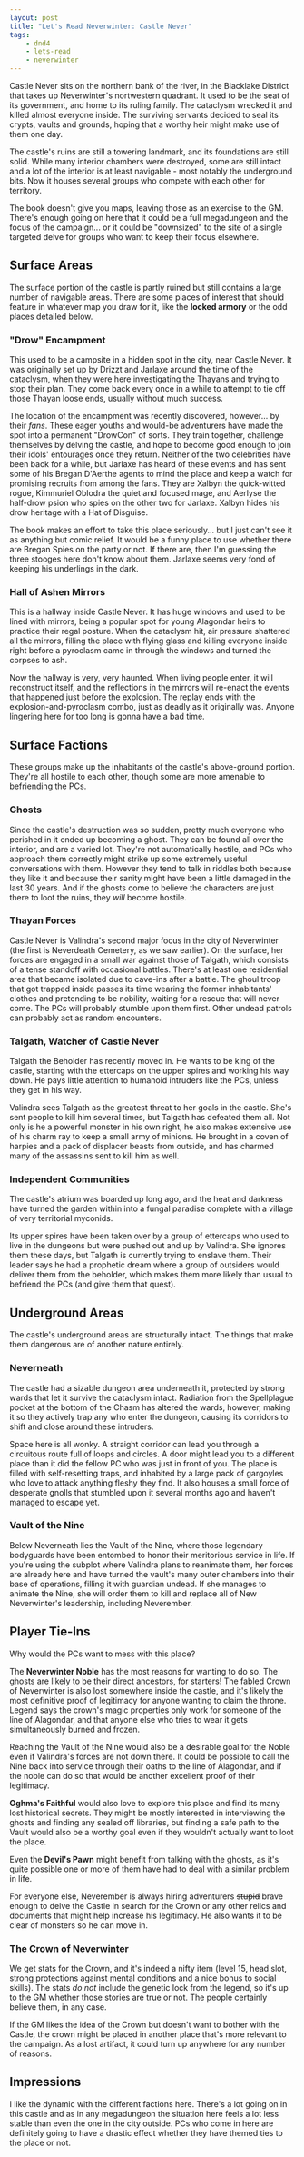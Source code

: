 ```yaml
---
layout: post
title: "Let's Read Neverwinter: Castle Never"
tags:
    - dnd4
    - lets-read
    - neverwinter
---
```


Castle Never sits on the northern bank of the river, in the Blacklake District
that takes up Neverwinter's nortwestern quadrant. It used to be the seat of its
government, and home to its ruling family. The cataclysm wrecked it and killed
almost everyone inside. The surviving servants decided to seal its crypts,
vaults and grounds, hoping that a worthy heir might make use of them one day.

The castle's ruins are still a towering landmark, and its foundations are still
solid. While many interior chambers were destroyed, some are still intact and a
lot of the interior is at least navigable - most notably the underground
bits. Now it houses several groups who compete with each other for territory.

The book doesn't give you maps, leaving those as an exercise to the GM. There's
enough going on here that it could be a full megadungeon and the focus of the
campaign... or it could be "downsized" to the site of a single targeted delve
for groups who want to keep their focus elsewhere.

## Surface Areas

The surface portion of the castle is partly ruined but still contains a large
number of navigable areas. There are some places of interest that should feature
in whatever map you draw for it, like the **locked armory** or the odd places
detailed below.

### "Drow" Encampment

This used to be a campsite in a hidden spot in the city, near Castle Never. It
was originally set up by Drizzt and Jarlaxe around the time of the cataclysm,
when they were here investigating the Thayans and trying to stop their
plan. They come back every once in a while to attempt to tie off those Thayan
loose ends, usually without much success.

The location of the encampment was recently discovered, however... by their
_fans_. These eager youths and would-be adventurers have made the spot into a
permanent "DrowCon" of sorts. They train together, challenge themselves by
delving the castle, and hope to become good enough to join their idols'
entourages once they return. Neither of the two celebrities have been back for a
while, but Jarlaxe has heard of these events and has sent some of his Bregan
D'Aerthe agents to mind the place and keep a watch for promising recruits from
among the fans. They are Xalbyn the quick-witted rogue, Kimmuriel Oblodra the
quiet and focused mage, and Aerlyse the half-drow psion who spies on the other
two for Jarlaxe. Xalbyn hides his drow heritage with a Hat of Disguise.

The book makes an effort to take this place seriously... but I just can't see it
as anything but comic relief. It would be a funny place to use whether there are
Bregan Spies on the party or not. If there are, then I'm guessing the three
stooges here don't know about them. Jarlaxe seems very fond of keeping his
underlings in the dark.

### Hall of Ashen Mirrors

This is a hallway inside Castle Never. It has huge windows and used to be lined
with mirrors, being a popular spot for young Alagondar heirs to practice their
regal posture. When the cataclysm hit, air pressure shattered all the mirrors,
filling the place with flying glass and killing everyone inside right before a
pyroclasm came in through the windows and turned the corpses to ash.

Now the hallway is very, very haunted. When living people enter, it will
reconstruct itself, and the reflections in the mirrors will re-enact the events
that happened just before the explosion. The replay ends with the
explosion-and-pyroclasm combo, just as deadly as it originally was. Anyone
lingering here for too long is gonna have a bad time.

## Surface Factions

These groups make up the inhabitants of the castle's above-ground
portion. They're all hostile to each other, though some are more amenable to
befriending the PCs.

### Ghosts

Since the castle's destruction was so sudden, pretty much everyone who perished
in it ended up becoming a ghost. They can be found all over the interior, and
are a varied lot. They're not automatically hostile, and PCs who approach them
correctly might strike up some extremely useful conversations with them. However
they tend to talk in riddles both because they like it and because their sanity
might have been a little damaged in the last 30 years. And if the ghosts come to
believe the characters are just there to loot the ruins, they _will_ become
hostile.

### Thayan Forces

Castle Never is Valindra's second major focus in the city of Neverwinter (the
first is Neverdeath Cemetery, as we saw earlier). On the surface, her forces are
engaged in a small war against those of Talgath, which consists of a tense
standoff with occasional battles. There's at least one residential area that
became isolated due to cave-ins after a battle. The ghoul troop that got trapped
inside passes its time wearing the former inhabitants' clothes and pretending to
be nobility, waiting for a rescue that will never come. The PCs will probably
stumble upon them first. Other undead patrols can probably act as random
encounters.

### Talgath, Watcher of Castle Never

Talgath the Beholder has recently moved in. He wants to be king of the castle,
starting with the ettercaps on the upper spires and working his way down. He
pays little attention to humanoid intruders like the PCs, unless they get in his
way.

Valindra sees Talgath as the greatest threat to her goals in the castle. She's
sent people to kill him several times, but Talgath has defeated them all. Not
only is he a powerful monster in his own right, he also makes extensive use of
his charm ray to keep a small army of minions. He brought in a coven of harpies
and a pack of displacer beasts from outside, and has charmed many of the
assassins sent to kill him as well.

### Independent Communities

The castle's atrium was boarded up long ago, and the heat and darkness have
turned the garden within into a fungal paradise complete with a village of very
territorial myconids.

Its upper spires have been taken over by a group of ettercaps who used to live
in the dungeons but were pushed out and up by Valindra. She ignores them these
days, but Talgath is currently trying to enslave them. Their leader says he had
a prophetic dream where a group of outsiders would deliver them from the
beholder, which makes them more likely than usual to befriend the PCs (and give
them that quest).

## Underground Areas

The castle's underground areas are structurally intact. The things that make
them dangerous are of another nature entirely.

### Neverneath

The castle had a sizable dungeon area underneath it, protected by strong wards
that let it survive the cataclysm intact. Radiation from the Spellplague pocket
at the bottom of the Chasm has altered the wards, however, making it so they
actively trap any who enter the dungeon, causing its corridors to shift and
close around these intruders.

Space here is all wonky. A straight corridor can lead you through a circuitous
route full of loops and circles. A door might lead you to a different place than
it did the fellow PC who was just in front of you. The place is filled with
self-resetting traps, and inhabited by a large pack of gargoyles who love to
attack anything fleshy they find. It also houses a small force of desperate
gnolls that stumbled upon it several months ago and haven't managed to escape
yet.

### Vault of the Nine

Below Neverneath lies the Vault of the Nine, where those legendary bodyguards
have been entombed to honor their meritorious service in life. If you're using
the subplot where Valindra plans to reanimate them, her forces are already here
and have turned the vault's many outer chambers into their base of operations,
filling it with guardian undead. If she manages to animate the Nine, she will
order them to kill and replace all of New Neverwinter's leadership, including
Neverember.

## Player Tie-Ins

Why would the PCs want to mess with this place?

The **Neverwinter Noble** has the most reasons for wanting to do so. The ghosts
are likely to be their direct ancestors, for starters! The fabled Crown of
Neverwinter is also lost somewhere inside the castle, and it's likely the most
definitive proof of legitimacy for anyone wanting to claim the throne. Legend
says the crown's magic properties only work for someone of the line of
Alagondar, and that anyone else who tries to wear it gets simultaneously burned
and frozen.

Reaching the Vault of the Nine would also be a desirable goal for the Noble even
if Valindra's forces are not down there. It could be possible to call the Nine
back into service through their oaths to the line of Alagondar, and if the noble
can do so that would be another excellent proof of their legitimacy.

**Oghma's Faithful** would also love to explore this place and find its many
lost historical secrets. They might be mostly interested in interviewing the
ghosts and finding any sealed off libraries, but finding a safe path to the
Vault would also be a worthy goal even if they wouldn't actually want to loot
the place.

Even the **Devil's Pawn** might benefit from talking with the ghosts, as it's
quite possible one or more of them have had to deal with a similar problem
in life.

For everyone else, Neverember is always hiring adventurers ~~stupid~~ brave
enough to delve the Castle in search for the Crown or any other relics and
documents that might help increase his legitimacy. He also wants it to be clear
of monsters so he can move in.

### The Crown of Neverwinter

We get stats for the Crown, and it's indeed a nifty item (level 15, head slot,
strong protections against mental conditions and a nice bonus to social
skills). The stats _do not_ include the genetic lock from the legend, so it's up
to the GM whether those stories are true or not. The people certainly believe
them, in any case.

If the GM likes the idea of the Crown but doesn't want to bother with the
Castle, the crown might be placed in another place that's more relevant to the
campaign. As a lost artifact, it could turn up anywhere for any number of
reasons.

## Impressions

I like the dynamic with the different factions here. There's a lot going on in
this castle and as in any megadungeon the situation here feels a lot less stable
than even the one in the city outside. PCs who come in here are definitely going
to have a drastic effect whether they have themed ties to the place or not.
